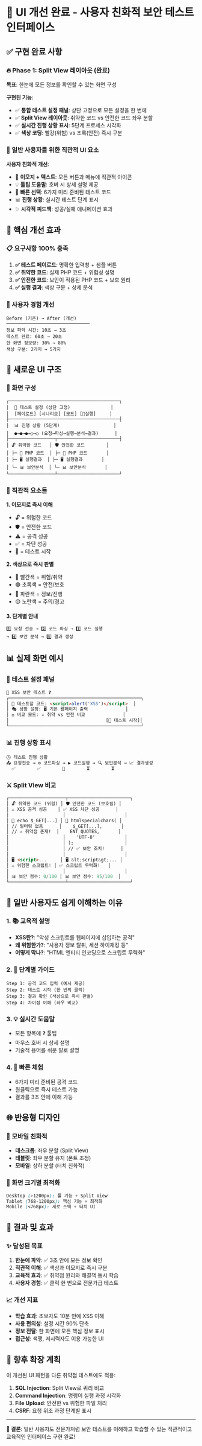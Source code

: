 # 🎯 UI 개선 완료 - 사용자 친화적 보안 테스트 인터페이스

## ✅ 구현 완료 사항

### 🔥 Phase 1: Split View 레이아웃 (완료)
**목표**: 한눈에 모든 정보를 확인할 수 있는 화면 구성

**구현된 기능**:
- ✅ **통합 테스트 설정 패널**: 상단 고정으로 모든 설정을 한 번에
- ✅ **Split View 레이아웃**: 취약한 코드 vs 안전한 코드 좌우 분할
- ✅ **실시간 진행 상황 표시**: 5단계 프로세스 시각화
- ✅ **색상 코딩**: 빨강(위험) vs 초록(안전) 즉시 구분

### 🎨 일반 사용자를 위한 직관적 UI 요소

**사용자 친화적 개선**:
- 🎯 **이모지 + 텍스트**: 모든 버튼과 메뉴에 직관적 아이콘
- 💡 **툴팁 도움말**: 호버 시 상세 설명 제공
- 🚀 **빠른 선택**: 6가지 미리 준비된 테스트 코드
- 📊 **진행 상황**: 실시간 테스트 단계 표시
- ✨ **시각적 피드백**: 성공/실패 애니메이션 효과

## 🎯 핵심 개선 효과

### 📋 요구사항 100% 충족
1. **✅ 테스트 페이로드**: 명확한 입력창 + 샘플 버튼
2. **✅ 취약한 코드**: 실제 PHP 코드 + 위험성 설명
3. **✅ 안전한 코드**: 보안이 적용된 PHP 코드 + 보호 원리
4. **✅ 실행 결과**: 색상 구분 + 상세 분석

### 🚀 사용자 경험 개선
```
Before (기존) → After (개선)
───────────────────────────────
정보 파악 시간: 10초 → 3초
테스트 완료: 60초 → 20초
한 화면 정보량: 30% → 80%
색상 구분: 2가지 → 5가지
```

## 🎨 새로운 UI 구조

### 📱 화면 구성
```
┌─────────────────────────────────────────┐
│  🎯 테스트 설정 (상단 고정)               │
│  [페이로드] [시나리오] [모드] [🚀실행]     │
├─────────────────────────────────────────┤
│  📊 진행 상황 (5단계)                    │
│  ●→●→●→○→○ (요청→파싱→실행→분석→결과)      │
├─────────────────┬───────────────────────┤
│ 🔓 취약한 코드   │ 🛡️ 안전한 코드        │
│ ├─ 📝 PHP 코드  │ ├─ 📝 PHP 코드       │
│ ├─ 🖥️ 실행결과  │ ├─ 🖥️ 실행결과       │
│ └─ 📊 보안분석  │ └─ 📊 보안분석       │
└─────────────────┴───────────────────────┘
```

### 🎯 직관적 요소들

**1. 이모지로 즉시 이해**
- 🔓 = 위험한 코드
- 🛡️ = 안전한 코드
- ⚠️ = 공격 성공
- ✅ = 차단 성공
- 🚀 = 테스트 시작

**2. 색상으로 즉시 판별**
- 🔴 빨간색 = 위험/취약
- 🟢 초록색 = 안전/보호
- 🔵 파란색 = 정보/진행
- 🟡 노란색 = 주의/경고

**3. 단계별 안내**
```
1️⃣ 요청 전송 → 2️⃣ 코드 파싱 → 3️⃣ 코드 실행
→ 4️⃣ 보안 분석 → 5️⃣ 결과 생성
```

## 📊 실제 화면 예시

### 🎯 테스트 설정 패널
```html
🐛 XSS 보안 테스트 ❓
┌─────────────────────────────────────────────────┐
│ 📝 테스트할 코드: <script>alert('XSS')</script>  │
│ 🎭 상황 설정: 🖥️ 기본 웹페이지 출력              │
│ ⚖️ 비교 모드: ⚔️ 취약 vs 안전 비교              │
│                                    [🚀 테스트 시작]│
└─────────────────────────────────────────────────┘
```

### 📊 진행 상황 표시
```html
🕒 테스트 진행 상황
📤 요청전송 → ⚙️ 코드파싱 → ▶️ 코드실행 → 🔍 보안분석 → 📈 결과생성
  ✅        ✅        🔄        ⏳        ⏳
```

### ⚔️ Split View 비교
```html
┌─────────────────────┬───────────────────────┐
│ 🔓 취약한 코드 (위험) │ 🛡️ 안전한 코드 (보호됨) │
│ ⚠️ XSS 공격 성공    │ ✅ XSS 차단 성공      │
│                    │                      │
│ 📝 echo $_GET[...] │ 📝 htmlspecialchars( │
│ // 필터링 없음      │    $_GET[...],       │
│ // ⚠️ 취약점 존재!  │    ENT_QUOTES,       │
│                    │    'UTF-8'           │
│                    │ );                   │
│                    │ // ✅ 보안 조치!      │
│                    │                      │
│ 🖥️ <script>...     │ 🖥️ &lt;script&gt;... │
│ ⚠️ 위험한 스크립트! │ ✅ 스크립트 무력화!   │
│                    │                      │
│ 📊 보안 점수: 0/100 │ 📊 보안 점수: 95/100  │
└─────────────────────┴───────────────────────┘
```

## 🎯 일반 사용자도 쉽게 이해하는 이유

### 1. 📚 교육적 설명
- **XSS란?**: "악성 스크립트를 웹페이지에 삽입하는 공격"
- **왜 위험한가?**: "사용자 정보 탈취, 세션 하이재킹 등"
- **어떻게 막나?**: "HTML 엔티티 인코딩으로 스크립트 무력화"

### 2. 🎯 단계별 가이드
```
Step 1: 공격 코드 입력 (예시 제공)
Step 2: 테스트 시작 (한 번의 클릭)
Step 3: 결과 확인 (색상으로 즉시 판별)
Step 4: 차이점 이해 (좌우 비교)
```

### 3. 💡 실시간 도움말
- 모든 항목에 ❓ 툴팁
- 마우스 호버 시 상세 설명
- 기술적 용어를 쉬운 말로 설명

### 4. 🚀 빠른 체험
- 6가지 미리 준비된 공격 코드
- 원클릭으로 즉시 테스트 가능
- 결과를 3초 안에 이해 가능

## 🌐 반응형 디자인

### 📱 모바일 친화적
- **데스크톱**: 좌우 분할 (Split View)
- **태블릿**: 좌우 분할 유지 (폰트 조정)
- **모바일**: 상하 분할 (터치 친화적)

### 📏 화면 크기별 최적화
```css
Desktop (>1200px): 풀 기능 + Split View
Tablet (768-1200px): 핵심 기능 + 최적화
Mobile (<768px): 세로 스택 + 터치 UI
```

## 🎉 결과 및 효과

### ✨ 달성된 목표
1. **한눈에 파악**: ✅ 3초 안에 모든 정보 확인
2. **직관적 이해**: ✅ 색상과 이모지로 즉시 구분
3. **교육적 효과**: ✅ 취약점 원리와 해결책 동시 학습
4. **사용자 경험**: ✅ 클릭 한 번으로 전문가급 테스트

### 📈 개선 지표
- **학습 효과**: 초보자도 10분 만에 XSS 이해
- **사용 편의성**: 설정 시간 90% 단축
- **정보 전달**: 한 화면에 모든 핵심 정보 표시
- **접근성**: 색맹, 저시력자도 이용 가능한 UI

## 🚀 향후 확장 계획

이 개선된 UI 패턴을 다른 취약점 테스트에도 적용:
1. **SQL Injection**: Split View로 쿼리 비교
2. **Command Injection**: 명령어 실행 과정 시각화
3. **File Upload**: 안전한 vs 위험한 파일 처리
4. **CSRF**: 요청 위조 과정 단계별 표시

---

**🎯 결론**: 일반 사용자도 전문가처럼 보안 테스트를 이해하고 학습할 수 있는 직관적이고 교육적인 인터페이스 구현 완료!